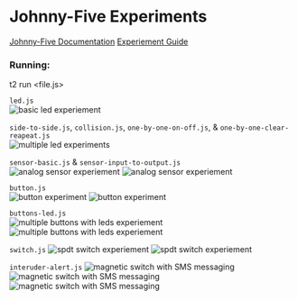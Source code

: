 # Johnny-Five Experiments
[Johnny-Five Documentation](http://johnny-five.io/)
[Experiement Guide](https://learn.sparkfun.com/tutorials/experiment-guide-for-the-johnny-five-inventors-kit/introduction-to-the-johnny-five-inventors-kit)

### Running:
t2 run <file.js>

`led.js`  
![basic led experiement](https://i.imgur.com/6lhXiE7.jpg)

`side-to-side.js`, `collision.js`, `one-by-one-on-off.js`, & `one-by-one-clear-reapeat.js`  
![multiple led experiments](https://i.imgur.com/Ia1Pim2.jpg)

`sensor-basic.js` & `sensor-input-to-output.js`  
![analog sensor experiement](https://i.imgur.com/rl4TfCM.jpg)
![analog sensor experiement](https://i.imgur.com/C5WHZ0F.jpg)

`button.js`  
![button experiment](https://i.imgur.com/v7qMruO.jpg)
![button experiment](https://i.imgur.com/LkSXAQR.jpg)
  
`buttons-led.js`  
![multiple buttons with leds experiement](https://i.imgur.com/5AJmexJ.jpg)
![multiple buttons with leds experiement](https://i.imgur.com/ARx263g.jpg)
  
`switch.js`
![spdt switch experiement](https://i.imgur.com/C9GBTyx.jpg)
![spdt switch experiement](https://i.imgur.com/H8SyKeB.jpg)
  
`interuder-alert.js`
![magnetic switch with SMS messaging](https://i.imgur.com/1W9IlPB.jpg)
![magnetic switch with SMS messaging](https://i.imgur.com/bN5MIvA.jpg)
![magnetic switch with SMS messaging](https://i.imgur.com/FX9B1Go.png)
  